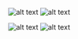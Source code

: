 ![alt text](https://i.ibb.co/M5R0G0C/Admin-app.png)
![alt text](https://i.ibb.co/3hzFFdq/Admin-app-1.png)

![alt text](https://i.ibb.co/8br9jG6/Admin-app-3.png)
![alt text](https://i.ibb.co/WFNPG9L/Admin-app-4.png)
